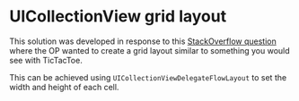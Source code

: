 
# UICollectionView grid layout

This solution was developed in response to this [StackOverflow question](https://stackoverflow.com/q/76030350/1619193) where the OP wanted to create a grid layout similar to something you would see with TicTacToe. 

This can be achieved using `UICollectionViewDelegateFlowLayout` to set the width and height of each cell.
